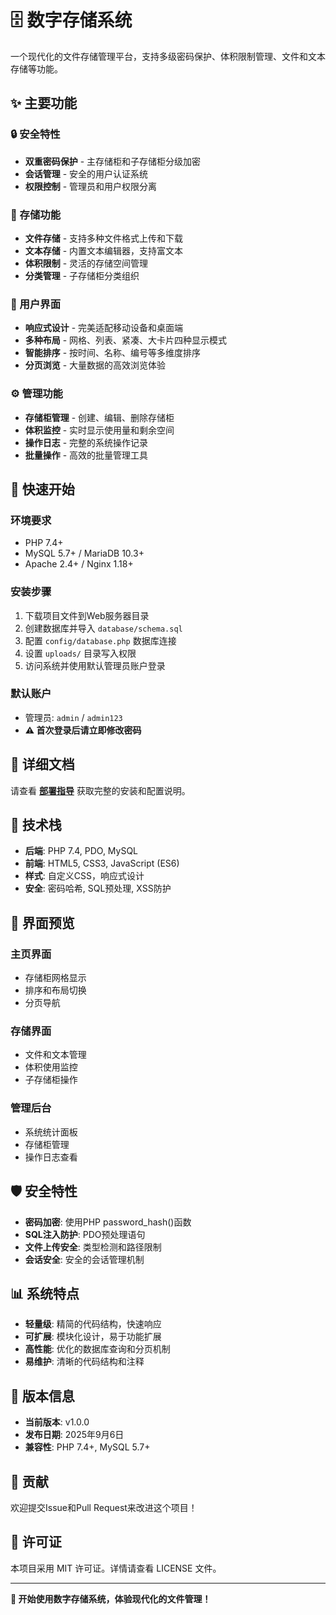 # 🗄️ 数字存储系统

一个现代化的文件存储管理平台，支持多级密码保护、体积限制管理、文件和文本存储等功能。

## ✨ 主要功能

### 🔒 安全特性
- **双重密码保护** - 主存储柜和子存储柜分级加密
- **会话管理** - 安全的用户认证系统
- **权限控制** - 管理员和用户权限分离

### 📁 存储功能
- **文件存储** - 支持多种文件格式上传和下载
- **文本存储** - 内置文本编辑器，支持富文本
- **体积限制** - 灵活的存储空间管理
- **分类管理** - 子存储柜分类组织

### 🎨 用户界面
- **响应式设计** - 完美适配移动设备和桌面端
- **多种布局** - 网格、列表、紧凑、大卡片四种显示模式
- **智能排序** - 按时间、名称、编号等多维度排序
- **分页浏览** - 大量数据的高效浏览体验

### ⚙️ 管理功能
- **存储柜管理** - 创建、编辑、删除存储柜
- **体积监控** - 实时显示使用量和剩余空间
- **操作日志** - 完整的系统操作记录
- **批量操作** - 高效的批量管理工具

## 🚀 快速开始

### 环境要求
- PHP 7.4+
- MySQL 5.7+ / MariaDB 10.3+
- Apache 2.4+ / Nginx 1.18+

### 安装步骤
1. 下载项目文件到Web服务器目录
2. 创建数据库并导入 `database/schema.sql`
3. 配置 `config/database.php` 数据库连接
4. 设置 `uploads/` 目录写入权限
5. 访问系统并使用默认管理员账户登录

### 默认账户
- 管理员: `admin` / `admin123`
- **⚠️ 首次登录后请立即修改密码**

## 📖 详细文档

请查看 **[部署指导](DEPLOYMENT_GUIDE.md)** 获取完整的安装和配置说明。

## 🔧 技术栈

- **后端**: PHP 7.4, PDO, MySQL
- **前端**: HTML5, CSS3, JavaScript (ES6)
- **样式**: 自定义CSS，响应式设计
- **安全**: 密码哈希, SQL预处理, XSS防护

## 📱 界面预览

### 主页界面
- 存储柜网格显示
- 排序和布局切换
- 分页导航

### 存储界面
- 文件和文本管理
- 体积使用监控
- 子存储柜操作

### 管理后台
- 系统统计面板
- 存储柜管理
- 操作日志查看

## 🛡️ 安全特性

- **密码加密**: 使用PHP password_hash()函数
- **SQL注入防护**: PDO预处理语句
- **文件上传安全**: 类型检测和路径限制
- **会话安全**: 安全的会话管理机制

## 📊 系统特点

- **轻量级**: 精简的代码结构，快速响应
- **可扩展**: 模块化设计，易于功能扩展
- **高性能**: 优化的数据库查询和分页机制
- **易维护**: 清晰的代码结构和注释

## 📝 版本信息

- **当前版本**: v1.0.0
- **发布日期**: 2025年9月6日
- **兼容性**: PHP 7.4+, MySQL 5.7+

## 🤝 贡献

欢迎提交Issue和Pull Request来改进这个项目！

## 📄 许可证

本项目采用 MIT 许可证。详情请查看 LICENSE 文件。

---

**🎯 开始使用数字存储系统，体验现代化的文件管理！**
